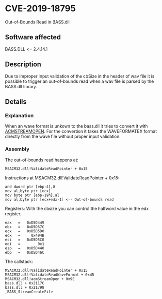 # CVE-2019-18795
Out-of-Bounds Read in BASS.dll

## Software affected
BASS.DLL <= 2.4.14.1

## Description 
Due to improper input validation of the cbSize in the header of wav file it is possible to trigger an out-of-bounds read 
when a wav file is parsed by the BASS.dll library.

## Details
### Explanation
When an wave format is unkown to the bass.dll it tries to convert it with [ACMSTREAMOPEN](https://docs.microsoft.com/en-us/windows/win32/api/msacm/nf-msacm-acmstreamopen). 
For the convertion it takes the WAVEFORMATEX format directly from the wave file without proper input validation.

### Assembly 
The out-of-bounds read happens at:
```
MSACM32.dll!ValidateReadPointer + 0x15
```
Instructions at MSACM32.dll!ValidateReadPointer + 0x15:
```
and dword ptr [ebp-4],0
mov al,byte ptr [ecx]
mov byte ptr [ebp-19h],al
mov al,byte ptr [ecx+edx-1] <-- Out-of-bounds read
```
Registers:
With the cbsize you can control the halfword value in the edx register.
```
eax   =   0xD5D449
ebx   =   0xD5D57C
ecx   =   0xD5D5D0
edx   =     0x494B
esi   =   0xD5D5C0
edi   =        0x1
esp   =   0xD5D440
ebp   =   0xD5D46C
```

The callstack:
```
MSACM32.dll!ValidateReadPointer + 0x15 
MSACM32.dll!ValidateReadWaveFormat + 0x45
MSACM32.dll!acmStreamOpen + 0x9E
bass.dll + 0x2117C 
bass.dll + 0x21798 
_BASS_StreamCreateFile 
```

